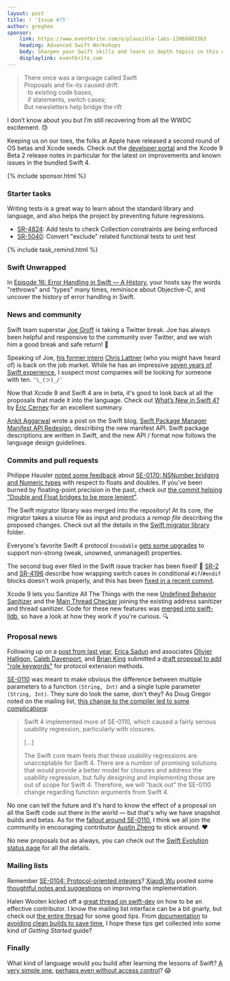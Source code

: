```yaml
---
layout: post
title: ! 'Issue #75'
author: gregheo
sponsor:
    link: https://www.eventbrite.com/o/plausible-labs-12068803363
    heading: Advanced Swift Workshops
    body: Sharpen your Swift skills and learn in depth topics in this one day workshop. World renowned guy and occasional Swift expert Mike Ash will lead you through an exploration of protocols, generics, reflection, and C bridging. July 13th in Washington, DC, and July 24th in New York City.
    displaylink: eventbrite.com
---
```


> There once was a language called Swift<br>
> Proposals and fix-its caused drift<br>
> &nbsp;&nbsp;to existing code bases,<br>
> &nbsp;&nbsp;if statements, switch cases;<br>
> But newsletters help bridge the rift<br>

I don’t know about you but I’m still recovering from all the WWDC excitement. 😓

Keeping us on our toes, the folks at Apple have released a second round of OS betas and Xcode seeds. Check out the [developer portal](https://developer.apple.com) and the Xcode 9 Beta 2 release notes in particular for the latest on improvements and known issues in the bundled Swift 4.

<!--excerpt-->

{% include sponsor.html %}

### Starter tasks

Writing tests is a great way to learn about the standard library and language, and also helps the project by preventing future regressions.

* [SR-4824](https://bugs.swift.org/browse/SR-4824): Add tests to check Collection constraints are being enforced
* [SR-5040](https://bugs.swift.org/browse/SR-5040): Convert "exclude" related functional tests to unit test

{% include task_remind.html %}


### Swift Unwrapped

In [Episode 16: Error Handling in Swift — A History](https://spec.fm/podcasts/swift-unwrapped/72297), your hosts say the words "rethrows" and "types" many times, reminisce about Objective-C, and uncover the history of error handling in Swift.


### News and community

Swift team superstar [Joe Groff](https://twitter.com/jckarter/status/875401073447419904) is taking a Twitter break. Joe has always been helpful and responsive to the community over Twitter, and we wish him a good break and safe return! 🚣

Speaking of Joe, [his former intern](https://www.youtube.com/watch?v=Ntj8ab-5cvE) [Chris Lattner](https://twitter.com/clattner_llvm/status/877341760812232704) (who you might have heard of) is back on the job market. While he has an impressive [seven years of Swift experience](https://twitter.com/clattner_llvm/status/877353276676612102), I suspect most companies will be looking for someone with ten. `¯\_(ツ)_/¯`

Now that Xcode 9 and Swift 4 are in beta, it's good to look back at all the proposals that made it into the language. Check out [What’s New in Swift 4?](https://www.raywenderlich.com/163857/whats-new-swift-4) by [Eric Cerney](https://twitter.com/ecerney) for an excellent summary.

[Ankit Aggarwal](https://twitter.com/aciidb0mb3r/status/877653585844031493) wrote a post on the Swift blog, [Swift Package Manager Manifest API Redesign](https://swift.org/blog/swift-package-manager-manifest-api-redesign/), describing the new manifest API. Swift package descriptions are written in Swift, and the new API / format now follows the language design guidelines.


### Commits and pull requests

Philippe Hausler [noted some feedback](https://lists.swift.org/pipermail/swift-evolution/Week-of-Mon-20170612/037499.html) about [SE-0170: NSNumber bridging and Numeric types](https://github.com/apple/swift-evolution/blob/master/proposals/0170-nsnumber_bridge.md) with respect to floats and doubles. If you've been burned by floating-point precision in the past, check out [the commit helping "Double and Float bridges to be more lenient"](https://github.com/apple/swift/commit/c358afe6555e5e32633e879f96a3664dc7a5f3dc).

The Swift migrator library was merged into the repository! At its core, the migrator takes a source file as input and producs a *remap file* describing the proposed changes. Check out all the details in the [Swift migrator library](https://github.com/apple/swift/tree/master/lib/Migrator) folder.

Everyone's favorite Swift 4 protocol `Encodable` [gets some upgrades](https://github.com/apple/swift/pull/10321) to support non-strong (weak, unowned, unmanaged) properties.

The second bug ever filed in the Swift issue tracker has been fixed! 🎉 [SR-2](https://bugs.swift.org/browse/SR-2) and [SR-4196](https://bugs.swift.org/browse/SR-4196) describe how wrapping switch cases in conditional `#if`/`#endif` blocks doesn't work properly, and this has been [fixed in a recent commit](https://github.com/apple/swift/pull/9457/commits/5d478bdb3b7638f5df6f0e1f4e574bececae9b80).

Xcode 9 lets you Sanitize All The Things with the new [Undefined Behavior Sanitizer](https://developer.apple.com/documentation/code_diagnostics/undefined_behavior_sanitizer) and the [Main Thread Checker](https://developer.apple.com/documentation/code_diagnostics/main_thread_checker) joining the existing address sanitizer and thread sanitizer. Code for these new features was [merged into swift-lldb](https://github.com/apple/swift-lldb/pull/211/commits), so have a look at how they work if you're curious. 🔍


### Proposal news

Following up on a [post from last year](https://lists.swift.org/pipermail/swift-evolution/Week-of-Mon-20160425/015920.html), [Erica Sadun](https://github.com/erica) and associates [Olivier Halligon](https://github.com/AliSoftware), [Caleb Davenport](https://github.com/calebd), and [Brian King](https://github.com/KingOfBrian) submitted a [draft proposal to add "role keywords"](https://github.com/erica/swift-evolution/blob/2f2778797ceb9edc0b8acd3b68af5f81f9a95775/proposals/XXXX-role-keywords.md) for protocol extension methods.

[SE-0110](https://github.com/apple/swift-evolution/blob/master/proposals/0110-distingish-single-tuple-arg.md) was meant to make obvious the difference between multiple parameters to a function `(String, Int)` and a single tuple parameter `(String, Int)`. They sure do look the same, don't they? As Doug Gregor noted on the mailing list, [this change to the compiler led to some complications](https://lists.swift.org/pipermail/swift-evolution/Week-of-Mon-20170619/037616.html):

> Swift 4 implemented more of SE-0110, which caused a fairly serious usability regression, particularly with closures.
>
> [...]
>
> The Swift core team feels that these usability regressions are unacceptable for Swift 4. There are a number of promising solutions that would provide a better model for closures and address the usability regression, but fully designing and implementing those are out of scope for Swift 4.  Therefore, we will “back out” the SE-0110 change regarding function arguments from Swift 4.

No one can tell the future and it's hard to know the effect of a proposal on all the Swift code out there in the world — but that's why we have snapshot builds and betas. As for the [fallout around SE-0110](http://ericasadun.com/2017/06/20/more-on-se-0110-important-fallout-please-read/), I think we all join the community in encouraging contributor [Austin Zheng](https://twitter.com/austinzheng/status/877054901620101120) to stick around. ❤️

No new proposals but as always, you can check out the [Swift Evolution status page](https://apple.github.io/swift-evolution/) for all the details.


### Mailing lists

Remember [SE-0104: Protocol-oriented integers](https://github.com/apple/swift-evolution/blob/master/proposals/0104-improved-integers.md)? [Xiaodi Wu](https://github.com/xwu) posted some [thoughtful notes and suggestions](https://gist.github.com/xwu/d68baefaae9e9291d2e65bd12ad51be2) on improving the implementation.

Halen Wooten kicked off a [great thread on swift-dev](https://lists.swift.org/pipermail/swift-dev/Week-of-Mon-20170619/004829.html) on how to be an effective contributor. I know the mailing list interface can be a bit gnarly, but check out [the entire thread](https://lists.swift.org/pipermail/swift-dev/Week-of-Mon-20170619/thread.html#4829) for some good tips. From [documentation](https://lists.swift.org/pipermail/swift-dev/Week-of-Mon-20170619/004833.html) to [avoiding clean builds to save time](https://lists.swift.org/pipermail/swift-dev/Week-of-Mon-20170619/004835.html), I hope these tips get collected into some kind of _Getting Started_ guide?


### Finally

What kind of language would *you* build after learning the lessons of Swift? [A very simple one](https://twitter.com/slava_pestov/status/875150641269571584), [perhaps even without access control](https://twitter.com/slava_pestov/status/875153089174446080)? 😱
